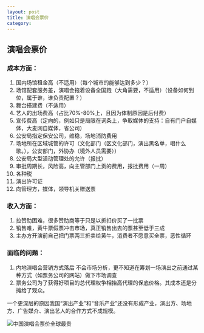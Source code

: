 ```yaml
---
layout: post
title: 演唱会票价
category: 
---
```


## 演唱会票价

### 成本方面：

1. 国内场馆租金高（不适用）（每个城市的能够达到多少？）
2. 场馆配套服务差，演唱会拖着设备全国跑（大角需要，不适用）（设备如何到位，属于谁，谁负责配置？）
3. 舞台搭建费（不适用）
3. 艺人的出场费高（占比70%-80%上，且因为体制原因是后付费）
4. 宣传费高（定向的，例如只是局限在词条上，争取媒体的支持：自有门户自媒体，大麦网自媒体，省公司）
4. 公安局指定保安公司，维稳，场地消防费用
5. 场地所在区域城管的许可（文化部门（区文化部门，演出黑名单，唱什么歌。），公安部门，外协办（境外人员需要））
6. 公安局大型活动管理处的允许（报批）
5. 审批周期长，风险高，向主管部门上贡的费用，报批费用（一周）
7. 各种税
8. 演出许可证
10. 向管理方，媒体，领导机关赠送票

### 收入方面：

1. 拉赞助困难，很多赞助商等于只是以折扣价买了一批票
2. 销售难，黄牛票假票冲击市场，真正销售出去的票甚至低于三成
3. 主办方开演前自己把门票两三折卖给黄牛，消费者不愿意买全票，恶性循环


### 面临的问题：

1. 内地演唱会营销方式落后 不会市场分析，更不知道在筹划一场演出之前通过某种方式（如票务公司的网站）做下市场调查
2. 票务公司为了获得好项目的总代理权争相抬高代理的保底价格。其成本还是分摊给了观众。

一个更深层的原因我国“演出产业”和“音乐产业”还没有形成产业，演出方、场地方、广告媒介、演出艺人的合作方式不成规模。


![中国演唱会票价全球最贵](http://ww3.sinaimg.cn/mw690/63293ed1gw1f6akmzrc64j20c85eiqrd.jpg)



